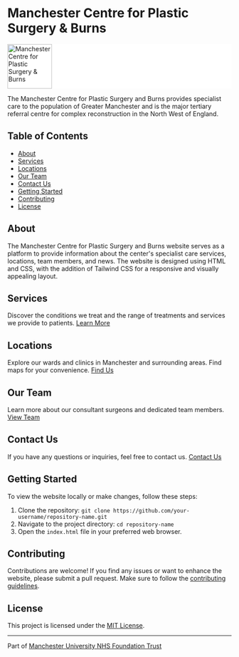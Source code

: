 # Manchester Centre for Plastic Surgery & Burns

<div style="display: flex; align-items: center; background-color: #fff;">
  <img src="https://mcrplasticsurgeryandburns.co.uk/cfpsb.png" alt="Manchester Centre for Plastic Surgery & Burns" height="100">
</div>


The Manchester Centre for Plastic Surgery and Burns provides specialist care to the population of Greater Manchester and is the major tertiary referral centre for complex reconstruction in the North West of England.

## Table of Contents

- [About](#about)
- [Services](#services)
- [Locations](#locations)
- [Our Team](#our-team)
- [Contact Us](#contact-us)
- [Getting Started](#getting-started)
- [Contributing](#contributing)
- [License](#license)

## About

The Manchester Centre for Plastic Surgery and Burns website serves as a platform to provide information about the center's specialist care services, locations, team members, and news. The website is designed using HTML and CSS, with the addition of Tailwind CSS for a responsive and visually appealing layout.

## Services

Discover the conditions we treat and the range of treatments and services we provide to patients. [Learn More](https://mcrplasticsurgeryandburns.co.uk/Services.html)

## Locations

Explore our wards and clinics in Manchester and surrounding areas. Find maps for your convenience. [Find Us](https://mcrplasticsurgeryandburns.co.uk/Locations.html)

## Our Team

Learn more about our consultant surgeons and dedicated team members. [View Team](https://mcrplasticsurgeryandburns.co.uk/OurTeam.html)

## Contact Us

If you have any questions or inquiries, feel free to contact us. [Contact Us](https://mcrplasticsurgeryandburns.co.uk/contact-us/)

## Getting Started

To view the website locally or make changes, follow these steps:

1. Clone the repository: `git clone https://github.com/your-username/repository-name.git`
2. Navigate to the project directory: `cd repository-name`
3. Open the `index.html` file in your preferred web browser.

## Contributing

Contributions are welcome! If you find any issues or want to enhance the website, please submit a pull request. Make sure to follow the [contributing guidelines](CONTRIBUTING.md).

## License

This project is licensed under the [MIT License](LICENSE).

---

Part of [Manchester University NHS Foundation Trust](http://www.mft.nhs.uk/)
